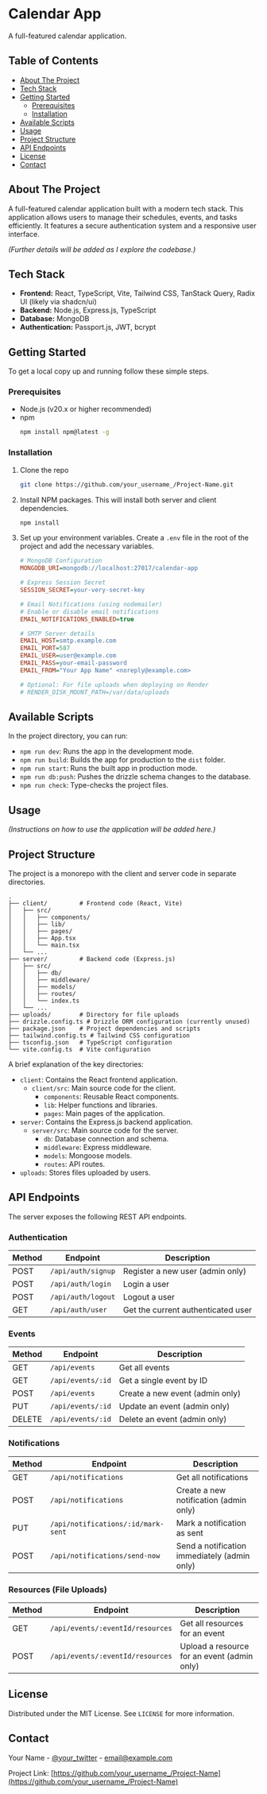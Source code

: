 # Calendar App

A full-featured calendar application.

## Table of Contents

- [About The Project](#about-the-project)
- [Tech Stack](#tech-stack)
- [Getting Started](#getting-started)
  - [Prerequisites](#prerequisites)
  - [Installation](#installation)
- [Available Scripts](#available-scripts)
- [Usage](#usage)
- [Project Structure](#project-structure)
- [API Endpoints](#api-endpoints)
- [License](#license)
- [Contact](#contact)

## About The Project

A full-featured calendar application built with a modern tech stack. This application allows users to manage their schedules, events, and tasks efficiently. It features a secure authentication system and a responsive user interface.

*(Further details will be added as I explore the codebase.)*

## Tech Stack

- **Frontend:** React, TypeScript, Vite, Tailwind CSS, TanStack Query, Radix UI (likely via shadcn/ui)
- **Backend:** Node.js, Express.js, TypeScript
- **Database:** MongoDB
- **Authentication:** Passport.js, JWT, bcrypt

## Getting Started

To get a local copy up and running follow these simple steps.

### Prerequisites

- Node.js (v20.x or higher recommended)
- npm
  ```sh
  npm install npm@latest -g
  ```

### Installation

1. Clone the repo
   ```sh
   git clone https://github.com/your_username_/Project-Name.git
   ```
2. Install NPM packages. This will install both server and client dependencies.
   ```sh
   npm install
   ```
3. Set up your environment variables. Create a `.env` file in the root of the project and add the necessary variables.

   ```ini
   # MongoDB Configuration
   MONGODB_URI=mongodb://localhost:27017/calendar-app

   # Express Session Secret
   SESSION_SECRET=your-very-secret-key

   # Email Notifications (using nodemailer)
   # Enable or disable email notifications
   EMAIL_NOTIFICATIONS_ENABLED=true

   # SMTP Server details
   EMAIL_HOST=smtp.example.com
   EMAIL_PORT=587
   EMAIL_USER=user@example.com
   EMAIL_PASS=your-email-password
   EMAIL_FROM="Your App Name" <noreply@example.com>

   # Optional: For file uploads when deploying on Render
   # RENDER_DISK_MOUNT_PATH=/var/data/uploads
   ```

## Available Scripts

In the project directory, you can run:

- `npm run dev`: Runs the app in the development mode.
- `npm run build`: Builds the app for production to the `dist` folder.
- `npm run start`: Runs the built app in production mode.
- `npm run db:push`: Pushes the drizzle schema changes to the database.
- `npm run check`: Type-checks the project files.

## Usage

*(Instructions on how to use the application will be added here.)*

## Project Structure

The project is a monorepo with the client and server code in separate directories.

```
.
├── client/         # Frontend code (React, Vite)
│   ├── src/
│   │   ├── components/
│   │   ├── lib/
│   │   ├── pages/
│   │   ├── App.tsx
│   │   └── main.tsx
│   └── ...
├── server/         # Backend code (Express.js)
│   ├── src/
│   │   ├── db/
│   │   ├── middleware/
│   │   ├── models/
│   │   ├── routes/
│   │   └── index.ts
│   └── ...
├── uploads/        # Directory for file uploads
├── drizzle.config.ts # Drizzle ORM configuration (currently unused)
├── package.json    # Project dependencies and scripts
├── tailwind.config.ts # Tailwind CSS configuration
├── tsconfig.json   # TypeScript configuration
└── vite.config.ts  # Vite configuration
```

A brief explanation of the key directories:

-   `client`: Contains the React frontend application.
    -   `client/src`: Main source code for the client.
        -   `components`: Reusable React components.
        -   `lib`: Helper functions and libraries.
        -   `pages`: Main pages of the application.
-   `server`: Contains the Express.js backend application.
    -   `server/src`: Main source code for the server.
        -   `db`: Database connection and schema.
        -   `middleware`: Express middleware.
        -   `models`: Mongoose models.
        -   `routes`: API routes.
-   `uploads`: Stores files uploaded by users.

## API Endpoints

The server exposes the following REST API endpoints.

### Authentication

| Method | Endpoint          | Description                    |
| ------ | ----------------- | ------------------------------ |
| POST   | `/api/auth/signup`| Register a new user (admin only) |
| POST   | `/api/auth/login` | Login a user                   |
| POST   | `/api/auth/logout`| Logout a user                  |
| GET    | `/api/auth/user`  | Get the current authenticated user |

### Events

| Method | Endpoint         | Description                   |
| ------ | ---------------- | ----------------------------- |
| GET    | `/api/events`    | Get all events                |
| GET    | `/api/events/:id`| Get a single event by ID      |
| POST   | `/api/events`    | Create a new event (admin only) |
| PUT    | `/api/events/:id`| Update an event (admin only)  |
| DELETE | `/api/events/:id`| Delete an event (admin only)  |

### Notifications

| Method | Endpoint                          | Description                        |
| ------ | --------------------------------- | ---------------------------------- |
| GET    | `/api/notifications`              | Get all notifications              |
| POST   | `/api/notifications`              | Create a new notification (admin only) |
| PUT    | `/api/notifications/:id/mark-sent`| Mark a notification as sent      |
| POST   | `/api/notifications/send-now`     | Send a notification immediately (admin only) |

### Resources (File Uploads)

| Method | Endpoint                         | Description                        |
| ------ | -------------------------------- | ---------------------------------- |
| GET    | `/api/events/:eventId/resources` | Get all resources for an event     |
| POST   | `/api/events/:eventId/resources` | Upload a resource for an event (admin only) |

## License

Distributed under the MIT License. See `LICENSE` for more information.

## Contact

Your Name - [@your_twitter](https://twitter.com/your_twitter) - email@example.com

Project Link: [https://github.com/your_username_/Project-Name](https://github.com/your_username_/Project-Name) 